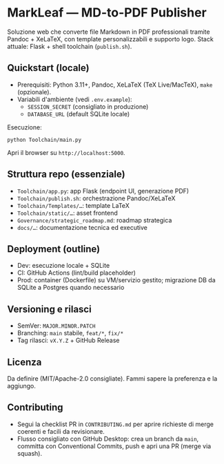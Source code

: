 # MarkLeaf — MD-to-PDF Publisher

Soluzione web che converte file Markdown in PDF professionali tramite Pandoc + XeLaTeX, con template personalizzabili e supporto logo. Stack attuale: Flask + shell toolchain (`publish.sh`).

## Quickstart (locale)

- Prerequisiti: Python 3.11+, Pandoc, XeLaTeX (TeX Live/MacTeX), `make` (opzionale).
- Variabili d'ambiente (vedi `.env.example`):
  - `SESSION_SECRET` (consigliato in produzione)
  - `DATABASE_URL` (default SQLite locale)

Esecuzione:

```
python Toolchain/main.py
```

Apri il browser su `http://localhost:5000`.

## Struttura repo (essenziale)

- `Toolchain/app.py`: app Flask (endpoint UI, generazione PDF)
- `Toolchain/publish.sh`: orchestrazione Pandoc/XeLaTeX
- `Toolchain/Templates/…`: template LaTeX
- `Toolchain/static/…`: asset frontend
- `Governance/strategic_roadmap.md`: roadmap strategica
- `docs/…`: documentazione tecnica ed executive

## Deployment (outline)

- Dev: esecuzione locale + SQLite
- CI: GitHub Actions (lint/build placeholder)
- Prod: container (Dockerfile) su VM/servizio gestito; migrazione DB da SQLite a Postgres quando necessario

## Versioning e rilasci

- SemVer: `MAJOR.MINOR.PATCH`
- Branching: `main` stabile, `feat/*`, `fix/*`
- Tag rilasci: `vX.Y.Z` + GitHub Release

## Licenza

Da definire (MIT/Apache-2.0 consigliate). Fammi sapere la preferenza e la aggiungo.

## Contributing

- Segui la checklist PR in `CONTRIBUTING.md` per aprire richieste di merge coerenti e facili da revisionare.
- Flusso consigliato con GitHub Desktop: crea un branch da `main`, committa con Conventional Commits, push e apri una PR (merge via squash).
